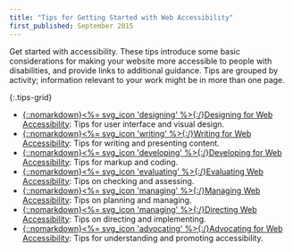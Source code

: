 ```yaml
---
title: "Tips for Getting Started with Web Accessibility"
first_published: September 2015
---
```


Get started with accessibility. These tips introduce some basic considerations for making your website more accessible to people with disabilities, and provide links to additional guidance. Tips are grouped by activity; information relevant to your work might be in more than one page.

{:.tips-grid}
* [{::nomarkdown}<%= svg_icon 'designing' %>{:/}<span>Designing</span> for Web Accessibility](designing.html)<span class="visuallyhidden">: </span>Tips for user interface and visual design.
* [{::nomarkdown}<%= svg_icon 'writing' %>{:/}<span>Writing</span> for Web Accessibility](writing.html)<span class="visuallyhidden">: </span>Tips for writing and presenting content.
* [{::nomarkdown}<%= svg_icon 'developing' %>{:/}<span>Developing</span> for Web Accessibility](developing.html)<span class="visuallyhidden">: </span>Tips for markup and coding.
* [{::nomarkdown}<%= svg_icon 'evaluating' %>{:/}<span>Evaluating</span> Web Accessibility](evaluating.html)<span class="visuallyhidden">: </span>Tips on checking and assessing.
* [{::nomarkdown}<%= svg_icon 'managing' %>{:/}<span>Managing</span> Web Accessibility](managing.html)<span class="visuallyhidden">: </span>Tips on planning and managing.
* [{::nomarkdown}<%= svg_icon 'managing' %>{:/}<span>Directing</span> Web Accessibility](managing.html)<span class="visuallyhidden">: </span>Tips on directing and implementing.
* [{::nomarkdown}<%= svg_icon 'advocating' %>{:/}<span>Advocating</span> for Web Accessibility](advocating.html)<span class="visuallyhidden">: </span>Tips for understanding and promoting accessibility.
